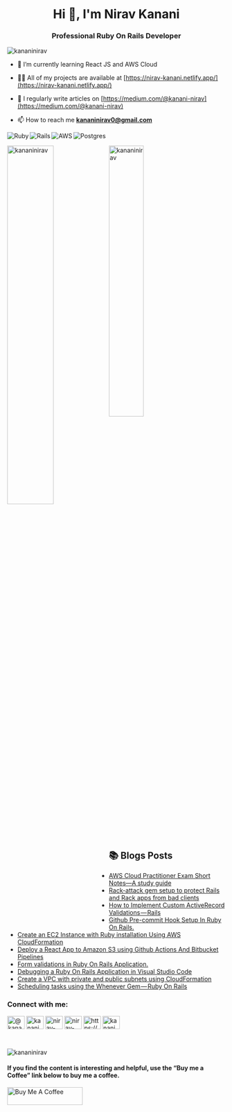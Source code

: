<h1 align="center">Hi 👋, I'm Nirav Kanani</h1>
<h3 align="center">Professional Ruby On Rails Developer</h3>

<p align="left"> <img src="https://komarev.com/ghpvc/?username=kananinirav&label=Profile%20views&color=0e75b6&style=flat" alt="kananinirav" /> </p>

- 🌱 I’m currently learning React JS and AWS Cloud

- 👨‍💻 All of my projects are available at [https://nirav-kanani.netlify.app/](https://nirav-kanani.netlify.app/)

- 📝 I regularly write articles on [https://medium.com/@kanani-nirav](https://medium.com/@kanani-nirav)

- 📫 How to reach me **kananinirav0@gmail.com**

<p><img align="left" src="https://img.shields.io/badge/ruby-%23CC342D.svg?style=for-the-badge&logo=ruby&logoColor=white" alt="Ruby" /></p>

<p><img align="left" src="https://img.shields.io/badge/rails-%23CC0000.svg?style=for-the-badge&logo=ruby-on-rails&logoColor=white" alt="Rails" /></p>

<p><img align="left" src="https://img.shields.io/badge/AWS-%23FF9900.svg?style=for-the-badge&logo=amazon-aws&logoColor=white" alt="AWS" /></p>

<p><img src="https://img.shields.io/badge/postgres-%23316192.svg?style=for-the-badge&logo=postgresql&logoColor=white" alt="Postgres" /></p>

<img align="left" width='46%' src="https://github-readme-stats.vercel.app/api?username=kananinirav&show_icons=true&theme=radical&count_private=true" alt="kananinirav" />

<p><img width='40%' src="https://github-readme-stats.vercel.app/api/top-langs?username=kananinirav&show_icons=true&locale=en&layout=compact" alt="kananinirav" /></p>
<br />

## 📚 Blogs Posts
<!-- BLOG-POST-LIST:START -->
- [AWS Cloud Practitioner Exam Short Notes—A study guide](https://medium.com/@kanani-nirav/aws-cloud-practitioner-exam-short-notes-a-study-guide-b8dcbebb292e?source=rss-9ad7dce5400b------2)
- [Rack-attack gem setup to protect Rails and Rack apps from bad clients](https://medium.com/@kanani-nirav/rack-attack-gem-setup-to-protect-rails-and-rack-apps-from-bad-clients-66ad8b667c5e?source=rss-9ad7dce5400b------2)
- [How to Implement Custom ActiveRecord Validations — Rails](https://medium.com/@kanani-nirav/how-to-implement-custom-activerecord-validations-rails-485ff2695731?source=rss-9ad7dce5400b------2)
- [Github Pre-commit Hook Setup In Ruby On Rails.](https://medium.com/@kanani-nirav/github-pre-commit-hook-setup-in-ruby-on-rails-2aa65f6b328b?source=rss-9ad7dce5400b------2)
- [Create an EC2 Instance with Ruby installation Using AWS CloudFormation](https://blog.devgenius.io/create-an-ec2-instance-with-ruby-installation-using-aws-cloudformation-abc5aa8da0c8?source=rss-9ad7dce5400b------2)
- [Deploy a React App to Amazon S3 using Github Actions And Bitbucket Pipelines](https://blog.devgenius.io/deploy-a-react-app-to-amazon-s3-using-github-actions-and-bitbucket-pipelines-74791ae10a7c?source=rss-9ad7dce5400b------2)
- [Form validations in Ruby On Rails Application.](https://medium.com/@kanani-nirav/form-validations-in-ruby-on-rails-application-6c06d1b02339?source=rss-9ad7dce5400b------2)
- [Debugging a Ruby On Rails Application in Visual Studio Code](https://medium.com/@kanani-nirav/debugging-a-ruby-on-rails-application-in-visual-studio-code-b99ce8140ee7?source=rss-9ad7dce5400b------2)
- [Create a VPC with private and public subnets using CloudFormation](https://awstip.com/create-a-vpc-with-private-and-public-subnets-using-cloudformation-939114a38f22?source=rss-9ad7dce5400b------2)
- [Scheduling tasks using the Whenever Gem — Ruby On Rails](https://medium.com/@kanani-nirav/scheduling-tasks-using-the-whenever-gem-ruby-on-rails-5e61c82ad563?source=rss-9ad7dce5400b------2)
<!-- BLOG-POST-LIST:END -->

<h3 align="left">Connect with me:</h3>
<p align="left">
<a href="https://medium.com/@kanani-nirav" target="blank"><img align="center" src="https://raw.githubusercontent.com/rahuldkjain/github-profile-readme-generator/master/src/images/icons/Social/medium.svg" alt="@kanani-nirav" height="30" width="40" /></a>
<a href="https://dev.to/kanani_nirav" target="blank"><img align="center" src="https://raw.githubusercontent.com/rahuldkjain/github-profile-readme-generator/master/src/images/icons/Social/devto.svg" alt="kanani_nirav" height="30" width="40" /></a>
<a href="https://linkedin.com/in/nirav-kanani" target="blank"><img align="center" src="https://raw.githubusercontent.com/rahuldkjain/github-profile-readme-generator/master/src/images/icons/Social/linked-in-alt.svg" alt="nirav-kanani" height="30" width="40" /></a>
<a href="https://stackoverflow.com/users/12288988/nirav-kanani" target="blank"><img align="center" src="https://raw.githubusercontent.com/rahuldkjain/github-profile-readme-generator/master/src/images/icons/Social/stack-overflow.svg" alt="nirav-kanani" height="30" width="40" /></a>
<a href="/https://medium.com/feed/@kanani-nirav" target="blank"><img align="center" src="https://raw.githubusercontent.com/rahuldkjain/github-profile-readme-generator/master/src/images/icons/Social/rss.svg" alt="https://medium.com/feed/@kanani-nirav" height="30" width="40" /></a>
<a href="https://twitter.com/kananinirav1" target="blank"><img align="center" src="https://raw.githubusercontent.com/rahuldkjain/github-profile-readme-generator/master/src/images/icons/Social/twitter.svg" alt="kananinirav1" height="30" width="40" /></a>
</p>
<br />
<p><img align="center" src="https://github-readme-streak-stats.herokuapp.com/?user=kananinirav&" alt="kananinirav" /></p>

#### If you find the content is interesting and helpful, use the “Buy me a Coffee” link below to buy me a coffee.
<a href="https://www.buymeacoffee.com/kananinirav" target="_blank"><img src="https://cdn.buymeacoffee.com/buttons/default-orange.png" alt="Buy Me A Coffee" height="41" width="174"></a>
